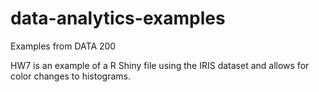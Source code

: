 # data-analytics-examples
Examples from DATA 200


HW7 is an example of a R Shiny file using the IRIS dataset and allows for color changes to histograms. 
